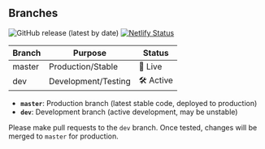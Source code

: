 ## Branches
![GitHub release (latest by date)](https://img.shields.io/github/v/release/zhixe/login-system?label=version)
[![Netlify Status](https://api.netlify.com/api/v1/badges/b2a17582-47e3-49a9-b144-1341694ff4af/deploy-status)](https://app.netlify.com/projects/project-2-login-system/deploys)

| Branch  | Purpose              | Status   |
|---------|----------------------|----------|
| master  | Production/Stable    | 🚀 Live  |
| dev     | Development/Testing  | 🛠️ Active|


- **`master`**: Production branch (latest stable code, deployed to production)
- **`dev`**: Development branch (active development, may be unstable)

Please make pull requests to the `dev` branch. Once tested, changes will be merged to `master` for production.